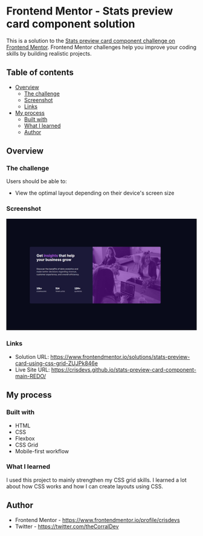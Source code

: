# Frontend Mentor - Stats preview card component solution

This is a solution to the [Stats preview card component challenge on Frontend Mentor](https://www.frontendmentor.io/challenges/stats-preview-card-component-8JqbgoU62). Frontend Mentor challenges help you improve your coding skills by building realistic projects. 

## Table of contents

- [Overview](#overview)
  - [The challenge](#the-challenge)
  - [Screenshot](#screenshot)
  - [Links](#links)
- [My process](#my-process)
  - [Built with](#built-with)
  - [What I learned](#what-i-learned)
  - [Author](#author)

## Overview

### The challenge

Users should be able to:

- View the optimal layout depending on their device's screen size

### Screenshot

![](./images/statsPreviewSolutionDesktop.PNG)


### Links

- Solution URL: https://www.frontendmentor.io/solutions/stats-preview-card-using-css-grid-ZUJPk846e
- Live Site URL: https://crisdevs.github.io/stats-preview-card-component-main-REDO/

## My process

### Built with
- HTML
- CSS
- Flexbox
- CSS Grid
- Mobile-first workflow

### What I learned

I used this project to mainly strengthen my CSS grid skills. I learned a lot about how CSS works and how I can create layouts using CSS.


## Author

- Frontend Mentor - https://www.frontendmentor.io/profile/crisdevs
- Twitter - https://twitter.com/theCorralDev

